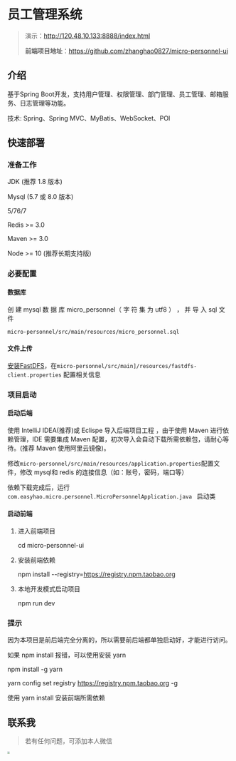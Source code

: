 # 员工管理系统

>演示：http://120.48.10.133:8888/index.html
>
>**前端项目地址**：https://github.com/zhanghao0827/micro-personnel-ui

## 介绍

基于Spring Boot开发，支持用户管理、权限管理、部门管理、员工管理、邮箱服务、日志管理等功能。

技术: Spring、Spring MVC、MyBatis、WebSocket、POI



## 快速部署

### 准备工作 

JDK (推荐 1.8 版本) 

Mysql (5.7 或 8.0 版本) 

5/76/7 

Redis >= 3.0 

Maven >= 3.0 

Node >= 10 (推荐长期支持版) 

### 必要配置 

#### 数据库

创 建 mysql 数 据 库 micro_personnel（ 字 符 集 为 utf8 ） ， 并 导 入 sql 文 件 

`micro-personnel/src/main/resources/micro_personnel.sql`

#### 文件上传

[安装FastDFS](https://hao2coding.gitee.io/icoding/#/middleware/fastdfs/)，在`micro-personnel/src/main]/resources/fastdfs-client.properties` 配置相关信息



### 项目启动 

#### 启动后端 

使用 IntelliJ IDEA(推荐)或 Eclispe 导入后端项目工程 ，由于使用 Maven 进行依赖管理，IDE 需要集成 Maven 配置，初次导入会自动下载所需依赖包，请耐心等待。(推荐 Maven 使用阿里云镜像)。 

修改`micro-personnel/src/main/resources/application.properties`配置文件，修改 mysql和 redis 的连接信息（如：账号，密码，端口等） 

依赖下载完成后，运行 `com.easyhao.micro.personnel.MicroPersonnelApplication.java ` 启动类 



#### 启动前端 

1. 进入前端项目 

   cd micro-personnel-ui

2. 安装前端依赖 

   npm install --registry=https://registry.npm.taobao.org 

3. 本地开发模式启动项目 

   npm run dev 



### 提示

因为本项目是前后端完全分离的，所以需要前后端都单独启动好，才能进行访问。 

如果 npm install 报错，可以使用安装 yarn 

npm install -g yarn 

yarn config set registry https://registry.npm.taobao.org -g 

使用 yarn install 安装前端所需依赖



## 联系我

>若有任何问题，可添加本人微信

<img src="https://zhang-hao.oss-cn-beijing.aliyuncs.com/wechat.JPG" style="zoom: 33%;" />